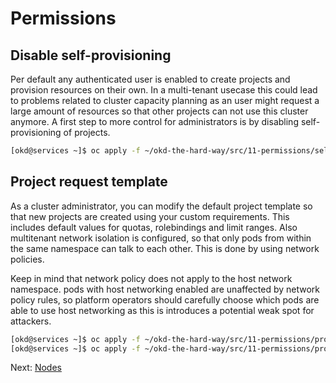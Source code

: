 # Permissions

## Disable self-provisioning

Per default any authenticated user is enabled to create projects and provision
resources on their own. In a multi-tenant usecase this could lead to problems
related to cluster capacity planning as an user might request a large amount of
resources so that other projects can not use this cluster anymore. A first step
to more control for administrators is by disabling self-provisioning of
projects.

```bash
[okd@services ~]$ oc apply -f ~/okd-the-hard-way/src/11-permissions/self-provisioning.yaml
```

## Project request template

As a cluster administrator, you can modify the default project template so that
new projects are created using your custom requirements. This includes default
values for quotas, rolebindings and limit ranges. Also multitenant network
isolation is configured, so that only pods from within the same namespace can
talk to each other. This is done by using network policies.

Keep in mind that network policy does not apply to the host network namespace.
pods with host networking enabled are unaffected by network policy rules, so
platform operators should carefully choose which pods are able to use host
networking as this is introduces a potential weak spot for attackers.

```bash
[okd@services ~]$ oc apply -f ~/okd-the-hard-way/src/11-permissions/project-request-template.yaml
[okd@services ~]$ oc apply -f ~/okd-the-hard-way/src/11-permissions/project-cluster.yaml
```

Next: [Nodes](12-nodes.md)
